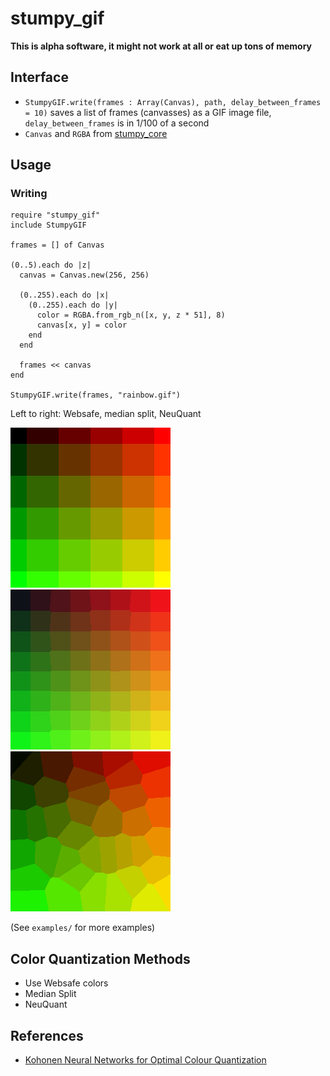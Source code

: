 # stumpy_gif

__This is alpha software, it might not work at all or eat up tons of memory__

## Interface

* `StumpyGIF.write(frames : Array(Canvas), path, delay_between_frames = 10)`
  saves a list of frames (canvasses) as a GIF image file,
  `delay_between_frames` is in 1/100 of a second
* `Canvas` and `RGBA` from [stumpy_core](https://github.com/l3kn/stumpy_core)

## Usage

### Writing

``` crystal
require "stumpy_gif"
include StumpyGIF

frames = [] of Canvas

(0..5).each do |z|
  canvas = Canvas.new(256, 256)

  (0..255).each do |x|
    (0..255).each do |y|
      color = RGBA.from_rgb_n([x, y, z * 51], 8)
      canvas[x, y] = color
    end
  end

  frames << canvas
end

StumpyGIF.write(frames, "rainbow.gif")
```

Left to right: Websafe, median split, NeuQuant

![GIF image with an animated color gradient](examples/rainbow_websafe.gif)
![GIF image with an animated color gradient](examples/rainbow_median_split.gif)
![GIF image with an animated color gradient](examples/rainbow_neuquant.gif)

(See `examples/` for more examples)

## Color Quantization Methods

* Use Websafe colors
* Median Split
* NeuQuant

## References

* [Kohonen Neural Networks for Optimal Colour Quantization](http://members.ozemail.com.au/~dekker/NeuQuant.pdf)
